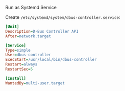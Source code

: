 
Run as Systemd Service

Create `/etc/systemd/system/dbus-controller.service`:

```ini
[Unit]
Description=D-Bus Controller API
After=network.target

[Service]
Type=simple
User=dbus-controller
ExecStart=/usr/local/bin/dbus-controller
Restart=always
RestartSec=5

[Install]
WantedBy=multi-user.target
```